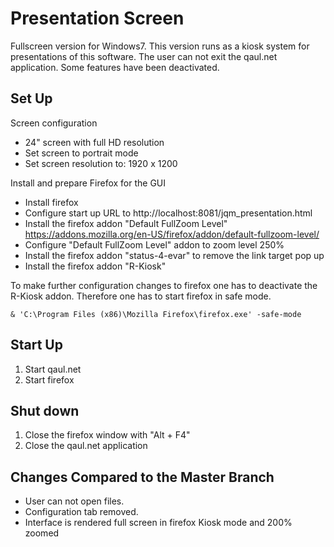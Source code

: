 Presentation Screen
===================

Fullscreen version for Windows7. This version runs as a kiosk system for presentations of 
this software. The user can not exit the qaul.net application. Some features have been
deactivated.


Set Up
------

Screen configuration

* 24" screen with full HD resolution
* Set screen to portrait mode
* Set screen resolution to: 1920 x 1200

Install and prepare Firefox for the GUI

* Install firefox
* Configure start up URL to http://localhost:8081/jqm_presentation.html
* Install the firefox addon "Default FullZoom Level" 
  https://addons.mozilla.org/en-US/firefox/addon/default-fullzoom-level/
* Configure "Default FullZoom Level" addon to zoom level 250%
* Install the firefox addon "status-4-evar" to remove the link target pop up
* Install the firefox addon "R-Kiosk"

To make further configuration changes to firefox one has to deactivate the R-Kiosk addon.
Therefore one has to start firefox in safe mode.

    & 'C:\Program Files (x86)\Mozilla Firefox\firefox.exe' -safe-mode


Start Up
--------

1) Start qaul.net
2) Start firefox


Shut down
---------

1) Close the firefox window with "Alt + F4"
2) Close the qaul.net application


Changes Compared to the Master Branch
-------------------------------------

* User can not open files.
* Configuration tab removed.
* Interface is rendered full screen in firefox Kiosk mode and 200% zoomed
